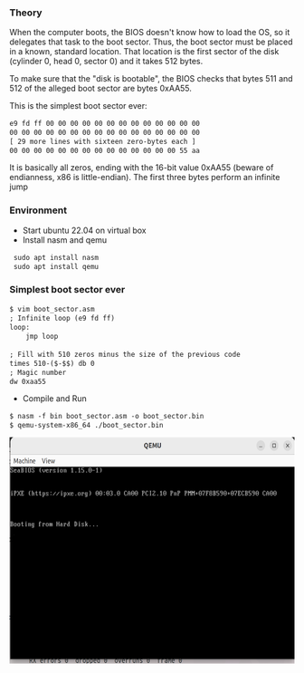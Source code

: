 ### Theory
When the computer boots, the BIOS doesn't know how to load the OS, so it delegates that task to the boot sector. Thus, the boot sector must be placed in a known, standard location. That location is the first sector of the disk (cylinder 0, head 0, sector 0) and it takes 512 bytes.

To make sure that the "disk is bootable", the BIOS checks that bytes 511 and 512 of the alleged boot sector are bytes 0xAA55.

This is the simplest boot sector ever:
```
e9 fd ff 00 00 00 00 00 00 00 00 00 00 00 00 00
00 00 00 00 00 00 00 00 00 00 00 00 00 00 00 00
[ 29 more lines with sixteen zero-bytes each ]
00 00 00 00 00 00 00 00 00 00 00 00 00 00 55 aa
```
It is basically all zeros, ending with the 16-bit value 0xAA55 (beware of endianness, x86 is little-endian). The first three bytes perform an infinite jump

### Environment
- Start ubuntu 22.04 on virtual box 
- Install nasm and qemu
```
 sudo apt install nasm
 sudo apt install qemu
```

### Simplest boot sector ever
```
$ vim boot_sector.asm
; Infinite loop (e9 fd ff)
loop:
    jmp loop 

; Fill with 510 zeros minus the size of the previous code
times 510-($-$$) db 0
; Magic number
dw 0xaa55  
```
- Compile and Run
```
$ nasm -f bin boot_sector.asm -o boot_sector.bin
$ qemu-system-x86_64 ./boot_sector.bin 
```
<img src="qemu_boot.png" width="700" height="400">

